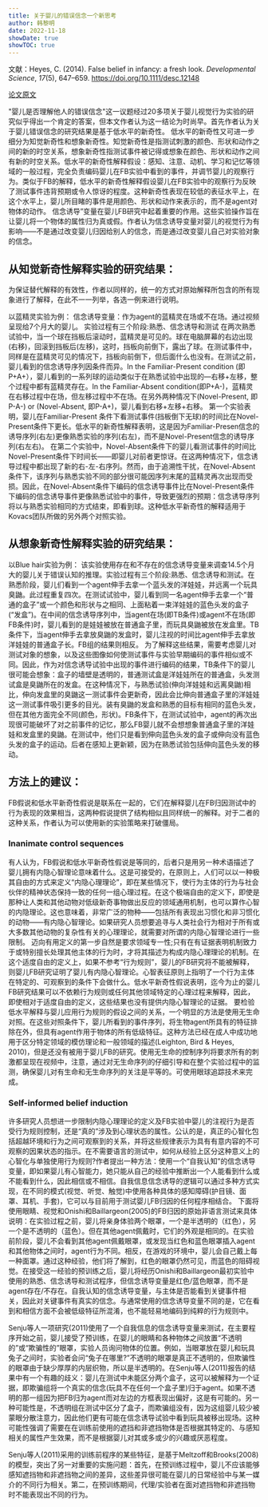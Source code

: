 ```yaml
---
title: 关于婴儿的错误信念一个新思考
author: 韩黎明
date: 2022-11-18
showDate: true
showTOC: true
---
```

文献：Heyes, C. (2014). False belief in infancy: a fresh look. _Developmental Science_, _17_(5), 647–659. https://doi.org/10.1111/desc.12148

[论文原文](../Source_Files/2022-11-18-HLM11.pdf)

"婴儿是否理解他人的错误信念"这一议题经过20多项关于婴儿视觉行为实验的研究似乎得出一个肯定的答案，但本文作者认为这一结论为时尚早。首先作者认为关于婴儿错误信念的研究结果是基于低水平的新奇性。
低水平的新奇性又可进一步细分为知觉新奇性和想象新奇性。知觉新奇性是指测试刺激的颜色、形状和动作之间的新的时空关系，想象新奇性指测试事件被记得或想象在颜色、形状和动作之间有新的时空关系。低水平的新奇性解释假设：感知、注意、动机、学习和记忆等领域的一般过程，完全负责编码婴儿在FB实验中看到的事件，并调节婴儿的观察行为。类似于FB的解释，低水平的新奇性解释假设婴儿在FB实验中的观察行为反映了测试事件违背预期或令人惊讶的程度。这种新奇性表现在较低的表征水平上，在这个水平上，婴儿所目睹的事件是用颜色、形状和动作来表示的，而不是agent对物体的动作。
信念诱导”变量在婴儿FB研究中起着重要的作用。这些实验操作旨在让婴儿将一个物体的属性归为真或假。作者认为信念诱导变量对婴儿的视觉行为有影响——不是通过改变婴儿归因给别人的信念，而是通过改变婴儿自己对实验对象的信念。

## 从知觉新奇性解释实验的研究结果：
为保证替代解释的有效性，作者以同样的，统一的方式对原始解释所包含的所有现象进行了解释，在此不一一列举，各选一例来进行说明。

以蓝精灵实验为例：
信念诱导变量：作为agent的蓝精灵在场或不在场。通过视频呈现给7个月大的婴儿。
实验过程有三个阶段:熟悉、信念诱导和测试
在两次熟悉试验中，当一个球在挡板后滚动时，蓝精灵是可见的。球在电脑屏幕的右边出现(右移)，回滚到挡板后(左移)，这时，挡板向前倒下，露出了球。在测试事件中，同样是在蓝精灵可见的情况下，挡板向前倒下，但后面什么也没有。在测试之前，婴儿看到的信念诱导序列因条件而异。In the Familiar-Present condition (即P+A+），婴儿看到的一系列球的运动类似于在熟悉试验中出现的—右移+左移，整个过程中都有蓝精灵存在。In the Familiar-Absent condition(即P+A-)，蓝精灵在右移过程中在场，但左移过程中不在场。在另外两种情况下(Novel-Present, 即P-A-) or  (Novel-Absent, 即P-A+)，婴儿看到右移+左移+右移。
第一个实验表明，婴儿在Familiar-Present 条件下看测试事件(挡板倒下无球)的时间比在Novel-Present条件下更长。低水平的新奇性解释表明，这是因为Familiar-Presen信念的诱导序列(右左)更像熟悉实验的序列(右左)，而不是Novel-Present信念的诱导序列(右左右)。
在第二个实验中，Novel-Absent条件下的婴儿看测试事件的时间比Novel-Present条件下时间长——即婴儿对前者更惊讶。在这两种情况下，信念诱导过程中都出现了新的右-左-右序列。然而，由于追溯性干扰，在Novel-Absent条件下，该序列与熟悉实验不同的部分很可能因序列末尾的蓝精灵再次出现而受损。因此，在Novel-Absent条件下编码的信念诱导事件比在Novel-Present条件下编码的信念诱导事件更像熟悉试验中的事件，导致更强烈的预期：信念诱导序列将以与熟悉实验相同的方式结束，即看到球。这种低水平新奇性的解释适用于Kovacs团队所做的另外两个对照实验。

## 从想象新奇性解释实验的研究结果：
以Blue hair实验为例：
该实验使用存在和不存在的信念诱导变量来调查14.5个月大的婴儿关于错误认知的推理。实验过程有三个阶段:熟悉、信念诱导和测试。在熟悉阶段，婴儿们看到一个agent伸手去拿一个蓝头发的洋娃娃，并远离一个玩具臭鼬。此过程重复四次。在测试试验中，婴儿看到同一名agent伸手去拿一个“普通的盒子”或一个颜色和形状与之相同、上面粘着一束洋娃娃的蓝色头发的盒子(“发盒”)。在中间的信念诱导序列中，当agent在场(即TB条件)或agent不在场(即FB条件)时，婴儿看到的是娃娃被放在普通盒子里，而玩具臭鼬被放在发盒里。TB条件下，当agent伸手去拿放臭鼬的发盒时，婴儿注视的时间比agent伸手去拿放洋娃娃的普通盒子长。FB组的结果则相反。
为了解释这些结果，需要考虑婴儿对测试对象的想象，以及这些图像如何使测试事件与实验早期编码的事件相似或不同。因此，作为对信念诱导试验中出现的事件进行编码的结果，TB条件下的婴儿很可能会想象：盒子的墙壁是透明的，普通测试盒是洋娃娃所在的普通盒，头发测试盒是臭鼬所在的发盒。在这种情况下，与熟悉试验(伸向洋娃娃和远离臭鼬)相比，伸向发盒里的臭鼬这一测试事件会更新奇，因此会比伸向普通盒子里的洋娃娃这一测试事件吸引更多的目光。装有臭鼬的发盒和熟悉的目标有相同的蓝色头发，但在其他方面完全不同(颜色，形状)。FB条件下，在测试试验中，agent的再次出现很可能破坏了对之前事件的记忆，那么FB婴儿就不会想想象普通盒子里的洋娃娃和发盒里的臭鼬。在测试中，他们只是看到伸向蓝色头发的盒子或伸向没有蓝色头发的盒子的运动。后者在感知上更新颖，因为在熟悉试验包括伸向蓝色头发的移动。

## 方法上的建议：
FB假说和低水平新奇性假说是联系在一起的，它们在解释婴儿在FB归因测试中的行为表现的效果相当，这两种假说提供了结构相似且同样统一的解释。对于二者的这种关系，作者认为可以使用新的实验策略来打破僵局。

### Inanimate control sequences
有人认为，FB假说和低水平新奇性假说是等同的，后者只是用另一种术语描述了婴儿拥有内隐心智理论意味着什么。这是可接受的，在原则上，人们可以以一种极其自由的方式来定义“内隐心理理论”，即在某些情况下，使行为主体的行为与社会伙伴的精神状态保持一致的任何一组心理过程。在这个极端自由的定义下，即使是那种让人类和其他动物对低级新奇事物做出反应的领域通用机制，也可以算作心智的内隐理论。这也意味着，非常广泛的物种——包括所有表现出习惯化和非习惯化的动物——有内隐心智理论。如果研究人员想要追寻与人类社会行为相对于所有或大多数其他动物的复杂性有关的心理理论，就需要对所谓的内隐心智理论进行一些限制。
迈向有用定义的第一步自然是要求领域专一性;只有在有证据表明机制致力于或特别擅长处理其他主体的行为时，才将其描述为构成内隐心理理论的机制。在这个适度自由的定义上，如果不参考“行为规则”，婴儿的FB研究将不能被解释，则婴儿FB研究证明了婴儿有内隐心智理论。心智表征原则上指明了一个行为主体在特定的、可观察到的条件下会做什么。低水平新奇性假说表明，迄今为止的婴儿FB研究结果可以不依赖行为规则或任何其他领域特定的心理过程来解释，因此，即使相对于适度自由的定义，这些结果也没有提供内隐心智理论的证据。
要检验低水平解释与婴儿应用行为规则的假设之间的关系，一个明显的方法是使用无生命对照。在这些对照条件下，婴儿所看到的事件序列，将生物agent所具有的特征排除在外，但具有agent作用于物体的所有低级特征。这种方法已经在成人中成功地用于区分特定领域的模仿理论和一般领域的描述(Leighton, Bird & Heyes, 2010)，但是还没有被用于婴儿FB的研究。使用无生命的控制序列将要求所有的刺激都呈现在视频中，注意，通过对无生命序列的仔细引导和在整个实验过程中的监测，确保婴儿对有生命和无生命序列的关注是平等的。可使用眼球追踪技术来完成。

### Self-informed belief induction
许多研究人员想进一步限制内隐心理理论的定义及FB实验中婴儿的注视行为是否受行为规则控制，还是“真的”涉及到心理状态的属性。公认的是，真正的心智化包括超越环境和行为之间可观察到的关系，并将这些规律表示为具有有意内容的不可观察的因果状态的指示。在不需要语言的测试中，如何从经验上区分这种意义上的心智化与单独使用行为规则?作者提出一种方法：使用一个“自我认知”的信念诱导变量，即如果婴儿有心智能力，她只能从自己的经验中推断出一个人能看到什么或不能看到什么，因此相信或不相信。自我信息信念诱导的逻辑可以通过多种方式实现，在不同的模式(视觉、听觉、触觉)中使用各种具体的感知障碍(护目镜、面罩、耳机、手套)，它可以与目前用于测试婴儿FB归因的任何程序相结合。
下面将使用眼睛、视觉和Onishi和Baillargeon(2005)的FB归因的原始非语言测试来具体说明：在实验过程之前，婴儿将亲身体验两个眼罩，一个是半透明的（红色），另一个是不透明的（蓝色）。但在其他agent佩戴时，它们的外观是相同的。在实验前阶段，婴儿不会看到其他agent佩戴眼罩，或发现当红色和蓝色眼罩插入agent和其他物体之间时，agent行为不同。相反，在游戏的环境中，婴儿会自己戴上每一种面罩。通过这种经验，他们将了解到，红色的眼罩仍然可见，而蓝色的阻碍视觉。在接受这一经验的预训练之后，婴儿将经历Onishi和Baillargeon最初实验中使用的熟悉、信念诱导和测试程序，但信念诱导变量是红色/蓝色眼罩，而不是agent存在/不存在。自我认知的信念诱导变量，与主体是否能看到关键事件相关，因此对关键事件有真实的信念。与通常使用的信念诱导变量不同的是，它在看到和相信方面不会被低级特征所混淆，也不能轻易地编码到纯粹的行为规则中。

Senju等人一项研究(2011)使用了一个自我信息的信念诱导变量来测试，在主要程序开始之前，婴儿接受了预训练，在婴儿的眼睛和各种物体之间放置“不透明的”或“欺骗性的”眼罩，实验人员询问物体的位置。例如，当眼罩放在婴儿和玩具兔子之间时，实验者会问“兔子在哪里?”不透明的眼罩是真正不透明的，但欺骗性的眼罩由于缺少厚厚的内层织物，所以是半透明的。在Senju等人(2011)报告的结果中有一个有趣的歧义：婴儿在测试中未能区分两个盒子，这可以被解释为一个证据，即欺骗组将一个真实的信念(玩具不在任何一个盒子里)归于agent。如果不透明的那一组因为把FB归为agent而对左边的方框表现出偏好，这是有可能的。另一种可能性是，不透明组在测试中区分了盒子，而欺骗组没有，因为这组婴儿较少被蒙眼分散注意力，因此他们更有可能在信念诱导试验中看到玩具被移出现场。这种可能性强调了需要在在训练前使用的遮挡和非遮挡物体是否根据其特定的、与感知相关的属性产生效果，而不是根据婴儿对其或多或少的兴趣或厌恶程度。

Senju等人(2011)采用的训练前程序的某些特征，是基于Meltzoff和Brooks(2008)的模型，突出了另一对重要的实施问题：首先，在预训练过程中，婴儿不应该能够感知遮挡物和非遮挡物之间的差异，这些差异很可能在婴儿的日常经验中与某一媒介的不同行为相关。第二，在预训练期间，代理/实验者在面对遮挡物和非遮挡物时不能表现出不同的行为。
